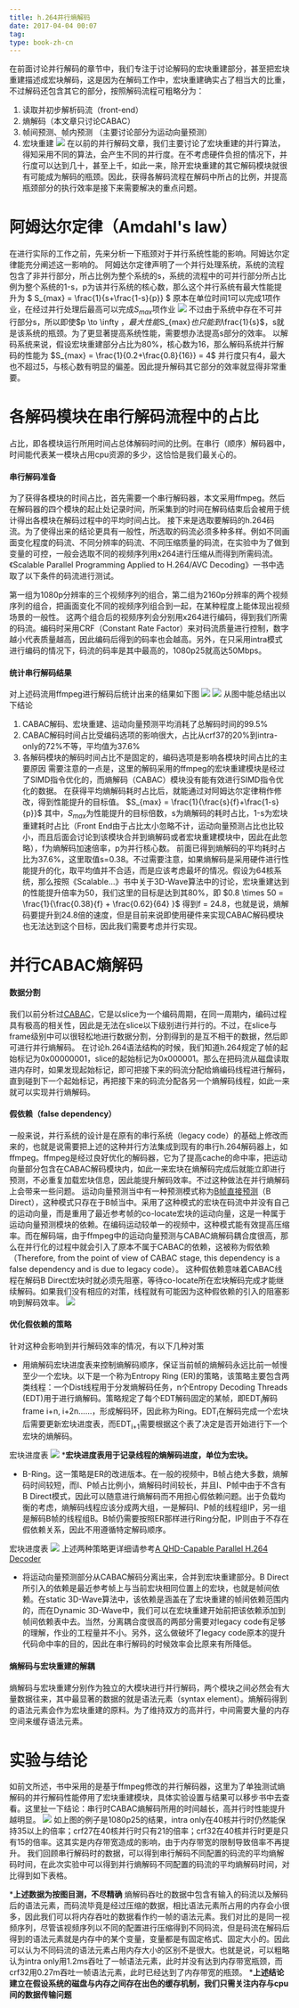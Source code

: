 ```yaml
---
title: h.264并行熵解码
date: 2017-04-04 00:07
tag: 
type: book-zh-cn
---
```



在前面讨论并行解码的章节中，我们专注于讨论解码的宏块重建部分，甚至把宏块重建描述成宏块解码，这是因为在解码工作中，宏块重建确实占了相当大的比重，不过解码还包含其它的部分，按照解码流程可粗略分为：

1. 读取并初步解析码流（front-end）
2. 熵解码（本文章只讨论CABAC）
3. 帧间预测、帧内预测 （主要讨论部分为运动向量预测）
4. 宏块重建
[![](2017-04-04-h.264并行熵解码/421096-20170404000619253-1672952351.png)](http://images2015.cnblogs.com/blog/421096/201704/421096-20170404000618472-894933734.png)
在以前的并行解码文章，我们主要讨论了宏块重建的并行算法，得知采用不同的算法，会产生不同的并行度。在不考虑硬件负担的情况下，并行度可以达到几十，甚至上千，如此一来，除开宏块重建的其它解码模块就很有可能成为解码的瓶颈。因此，获得各解码流程在解码中所占的比例，并提高瓶颈部分的执行效率是接下来需要解决的重点问题。


# 阿姆达尔定律（Amdahl's law）
在进行实际的工作之前，先来分析一下瓶颈对于并行系统性能的影响。阿姆达尔定律能充分阐述这一影响的。
阿姆达尔定律声明了一个并行处理系统，系统的流程包含了非并行部分，所占比例为整个系统的s，系统的流程中的可并行部分所占比例为整个系统的1-s，p为该并行系统的核心数，那么这个并行系统有最大性能提升为
$ S_{max} = \frac{1}{s+\frac{1-s}{p}} $
原本在单位时间1可以完成1项作业，在经过并行处理后最高可以完成$S_{max}$项作业
[![](2017-04-04-h.264并行熵解码/421096-20170409205457800-1774315981.png)](http://images2015.cnblogs.com/blog/421096/201704/421096-20170409205454066-601745954.png)
不过由于系统中存在不可并行部分s，所以即使$p \to \infty $，最大性能$S_{max}$也只能到$\frac{1}{s}$，s就是该系统的瓶颈。为了更显著提高系统性能，需要想办法提高s部分的效率。
以解码系统来说，假设宏块重建部分占比为80%，核心数为16，那么解码系统并行解码的性能为
$S_{max} = \frac{1}{0.2+\frac{0.8}{16}} = 4$
并行度只有4，最大也不超过5，与核心数有明显的偏差。因此提升解码其它部分的效率就显得非常重要。


# 各解码模块在串行解码流程中的占比
占比，即各模块运行所用时间占总体解码时间的比例。在串行（顺序）解码器中，时间能代表某一模块占用cpu资源的多少，这恰恰是我们最关心的。

#### 串行解码准备
为了获得各模块的时间占比，首先需要一个串行解码器，本文采用ffmpeg。然后在解码器的四个模块的起止处记录时间，所采集到的时间在解码结束后会被用于统计得出各模块在解码过程中的平均时间占比。
接下来是选取要解码的h.264码流。为了使得出来的结论更具有一般性，所选取的码流必须多种多样。例如不同画面变化程度的码流、不同分辨率的码流、不同压缩质量的码流，在实验中为了做到变量的可控，一般会选取不同的视频序列用x264进行压缩从而得到所需码流。《Scalable Parallel Programming Applied to H.264/AVC Decoding》一书中选取了以下条件的码流进行测试。

第一组为1080p分辨率的三个视频序列的组合，第二组为2160p分辨率的两个视频序列的组合，把画面变化不同的视频序列组合到一起，在某种程度上能体现出视频场景的一般性。
这两个组合后的视频序列会分别用x264进行编码，得到我们所需的码流。编码时采用CRF（Constant Rate Factor）来对码流质量进行控制，数字越小代表质量越高，因此编码后得到的码率也会越高。另外，在只采用intra模式进行编码的情况下，码流的码率是其中最高的，1080p25就高达50Mbps。


#### 统计串行解码结果
对上述码流用ffmpeg进行解码后统计出来的结果如下图
[![](2017-04-04-h.264并行熵解码/421096-20170404000622003-695577174.png)](http://images2015.cnblogs.com/blog/421096/201704/421096-20170404000621222-1255551573.png)
[![](2017-04-04-h.264并行熵解码/421096-20170404000623457-2069104718.png)](http://images2015.cnblogs.com/blog/421096/201704/421096-20170404000622613-1900256335.png)
从图中能总结出以下结论

1. CABAC解码、宏块重建、运动向量预测平均消耗了总解码时间的99.5%
2. CABAC解码时间占比受编码选项的影响很大，占比从crf37的20%到intra-only的72%不等，平均值为37.6%
3. 各解码模块的解码时间占比不是固定的，编码选项是影响各模块时间占比的主要原因
需要注意的一点是，这里的解码采用的ffmpeg的宏块重建模块是经过了SIMD指令优化的，而熵解码（CABAC）模块没有能有效进行SIMD指令优化的数据。
在获得平均熵解码耗时占比后，就能通过对阿姆达尔定律稍作修改，得到性能提升的目标值。
$S_{max} = \frac{1}{\frac{s}{f}+\frac{1-s}{p}}$
其中，$S_{max}$为性能提升的目标倍数，s为熵解码的耗时占比，1-s为宏块重建耗时占比（Front End由于占比太小忽略不计，运动向量预测占比也比较小，而且后面会讨论到该模块合并到熵解码或者宏块重建模块中，因此在此忽略），f为熵解码加速倍率，p为并行核心数。
前面已得到熵解码的平均耗时占比为37.6%，这里取值s=0.38。不过需要注意，如果熵解码是采用硬件进行性能提升的化，取平均值并不合适，而是应该考虑最坏的情况。假设为64核系统，那么按照《Scalable…》书中关于3D-Wave算法中的讨论，宏块重建达到的性能提升倍率为50，我们这里的目标是达到其80%，即
$0.8 \times 50 = \frac{1}{\frac{0.38}{f} + \frac{0.62}{64} }$
得到f = 24.8，也就是说，熵解码要提升到24.8倍的速度，但是目前来说即使用硬件来实现CABAC解码模块也无法达到这个目标，因此我们需要考虑并行实现。


# 并行CABAC熵解码

#### 数据分割
我们以前分析过[CABAC](http://www.cnblogs.com/TaigaCon/p/5304563.html)，它是以slice为一个编码周期，在同一周期内，编码过程具有极高的相关性，因此是无法在slice以下级别进行并行的。不过，在slice与frame级别中可以很轻松地进行数据分割，分割得到的是互不相干的数据，然后即可进行并行熵解码。
在讨论h.264语法结构的时候，我们知道h.264规定了帧的起始标记为0x00000001，slice的起始标记为0x000001。那么在把码流从磁盘读取进内存时，如果发现起始标记，即可把接下来的码流分配给熵编码线程进行解码，直到碰到下一个起始标记，再把接下来的码流分配各另一个熵解码线程，如此一来就可以实现并行熵解码。


#### 假依赖（false dependency）
一般来说，并行系统的设计是在原有的串行系统（legacy code）的基础上修改而来的，也就是说需要把上述的这种并行方法集成到现有的串行h.264解码器上，如ffmpeg。ffmpeg是经过良好优化的解码器，它为了提高cache的命中率，把运动向量部分包含在CABAC解码模块内，如此一来宏块在熵解码完成后就能立即进行预测，不必重复加载宏块信息，因此能提升解码效率。不过这种做法在并行熵解码上会带来一些问题。
运动向量预测当中有一种预测模式称为[B帧直接预测](http://www.cnblogs.com/TaigaCon/p/3677540.html)（B Direct），这种模式只存在于B帧当中。采用了这种模式的宏块在码流中并没有自己的运动向量，而是重用了最近参考帧的co-locate宏块的运动向量，这是一种属于运动向量预测模块的依赖。在编码运动较单一的视频中，这种模式能有效提高压缩率。而在解码端，由于ffmpeg中的运动向量预测与CABAC熵解码耦合度很高，那么在并行化的过程中就会引入了原本不属于CABAC的依赖，这被称为假依赖（Therefore, from the point of view of CABAC stage, this dependency is a false dependency and is due to legacy code）。
这种假依赖意味着CABAC线程在解码B Direct宏块时就必须先阻塞，等待co-locate所在宏块解码完成才能继续解码。如果我们没有相应的对策，线程就有可能因为这种假依赖的引入的阻塞影响到解码效率。
[![](2017-04-04-h.264并行熵解码/421096-20170404000625535-965999462.png)](http://images2015.cnblogs.com/blog/421096/201704/421096-20170404000624644-1970238336.png)

#### 优化假依赖的策略
针对这种会影响到并行解码效率的情况，有以下几种对策

* 用熵解码宏块进度表来控制熵解码顺序，保证当前帧的熵解码永远比前一帧慢至少一个宏块。以下是一个称为Entropy Ring (ER)的策略，该策略主要包含两类线程：一个Dist线程用于分发熵解码任务，n个Entropy Decoding Threads (EDT)用于进行熵解码。策略规定了每个EDT解码固定的某帧，即EDT<sub>i</sub>解码frame i+n, i+2n……，形成解码环，因此称为Ring。EDT<sub>i</sub>在解码完成一个宏块后需要更新宏块进度表，而EDT<sub>i+1</sub>需要根据这个表了决定是否开始进行下一个宏块的熵解码。

宏块进度表
[![](2017-04-04-h.264并行熵解码/421096-20170404000638488-2117243765.png)](http://images2015.cnblogs.com/blog/421096/201704/421096-20170404000625863-525543826.png)
***宏块进度表用于记录线程的熵解码进度，单位为宏块。**


* B-Ring。这一策略是ER的改进版本。在一般的视频中，B帧占绝大多数，熵解码时间较短，而I、P帧占比例小，熵解码时间较长，并且I、P帧中由于不含有B Direct模式，因此可以随意进行熵解码而不用担心假依赖问题。出于负载均衡的考虑，熵解码线程应该分成两大组，一是解码I、P帧的线程组IP，另一组是解码B帧的线程组B。B帧仍需要按照ER那样进行Ring分配，IP则由于不存在假依赖关系，因此不用遵循特定解码顺序。

宏块进度表
[![](2017-04-04-h.264并行熵解码/421096-20170404000639191-1949934217.png)](http://images2015.cnblogs.com/blog/421096/201704/421096-20170404000638816-1690133351.png)
上述两种策略更详细请参考[A QHD-Capable Parallel H.264 Decoder](https://pdfs.semanticscholar.org/6b43/d72c087c15c93d5c76262e05b66b857c258e.pdf)

* 将运动向量预测部分从CABAC解码分离出来，合并到宏块重建部分。B Direct所引入的依赖是最近参考帧上与当前宏块相同位置上的宏块，也就是帧间依赖。在static 3D-Wave算法中，该依赖是涵盖在了宏块重建的帧间依赖范围内的，而在Dynamic 3D-Wave中，我们可以在宏块重建开始前把该依赖添加到帧间依赖表中去。当然，分离耦合度很高的两部分需要对legacy code有足够的理解，作业的工程量并不小。另外，这么做破坏了legacy code原本的提升代码命中率的目的，因此在串行解码的时候效率会比原来有所降低。



#### 熵解码与宏块重建的解耦
熵解码与宏块重建分别作为独立的大模块进行并行解码，两个模块之间必然会有大量数据往来，其中最显著的数据的就是语法元素（syntax element）。熵解码得到的语法元素会作为宏块重建的原料。为了维持双方的高并行，中间需要大量的内存空间来缓存语法元素。


# 实验与结论
如前文所述，书中采用的是基于ffmpeg修改的并行解码器，这里为了单独测试熵解码的并行解码性能停用了宏块重建模块，具体实验设置与结果可以移步书中去查看。这里扯一下结论：串行时CABAC熵解码所用的时间越长，高并行时性能提升越明显。
[![](2017-04-04-h.264并行熵解码/421096-20170404000640363-1459293460.png)](http://images2015.cnblogs.com/blog/421096/201704/421096-20170404000640019-2144607515.png)
如上图的例子是1080p25的结果，intra only在40核并行时仍然能保持35以上的倍率；crf27在40核并行时只有21的倍率；crf32在40核并行时更是只有15的倍率。这其实是内存带宽造成的影响，由于内存带宽的限制导致倍率不再提升。
我们回顾串行解码时的数据，可以得到串行解码不同配置的码流的平均熵解码时间，在此次实验中可以得到并行熵解码不同配置的码流的平均熵解码时间，对比得到如下表格。

***上述数据为按图目测，不尽精确**
熵解码吞吐的数据中包含有输入的码流以及解码后的语法元素，而码流毕竟是经过压缩的数据，相比语法元素所占用的内存会小很多，因此我们可以将内存吞吐的数据看作约一帧的语法元素。我们对比的是同一视频序列，尽管该视频序列以不同的配置进行压缩得到不同码流，但是码流在解码后得到的语法元素就是内存中的某个变量，变量都是有固定格式、固定大小的。因此可以认为不同码流的语法元素占用内存大小的区别不是很大。也就是说，可以粗略认为intra only用1.2ms吞吐了一帧语法元素，此时并没有达到内存带宽瓶颈，而crf32用0.27m吞吐一帧语法元素，此时已经达到了内存带宽的瓶颈。
***上述结论建立在假设系统的磁盘与内存之间存在出色的缓存机制，我们只需关注内存与cpu间的数据传输问题**











